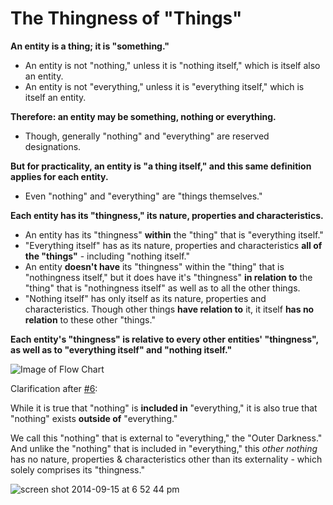 # The Thingness of "Things"

**An entity is a thing; it is "something."**
* An entity is not "nothing," unless it is "nothing itself," which is itself also an entity.
* An entity is not "everything," unless it is "everything itself," which is itself an entity.

**Therefore: an entity may be something, nothing or everything.**
* Though, generally "nothing" and "everything" are reserved designations.

**But for practicality, an entity is "a thing itself," and this same definition applies for each entity.**
* Even "nothing" and "everything" are "things themselves."

**Each entity has its "thingness," its nature, properties and characteristics.**
* An entity has its "thingness" **within** the "thing" that is "everything itself."
* "Everything itself" has as its nature, properties and characteristics **all of the "things"** - including "nothing itself."
* An entity **doesn't have** its "thingness" within the "thing" that is "nothingness itself," but it does have it's "thingness" **in relation to** the "thing" that is "nothingness itself" as well as to all the other things.
* "Nothing itself" has only itself as its nature, properties and characteristics. Though other things **have relation to** it, it itself **has no relation** to these other "things."

**Each entity's "thingness" is relative to every other entities' "thingness", as well as to "everything itself" and "nothing itself."** 

![Image of Flow Chart](http://cl.ly/image/203c2d0j3g1T/Screen%20Shot%202014-09-15%20at%206.25.26%20PM.png)

Clarification after [#6](https://github.com/EarlyClues/UniversalFreeRealmsStandardProtocols/issues/6):

While it is true that "nothing" is **included in** "everything," it is also true that "nothing" exists **outside of** "everything." 

We call this "nothing" that is external to "everything," the "Outer Darkness." And unlike the "nothing" that is included in "everything," this *other nothing* has no nature, properties & characteristics other than its externality - which solely comprises its "thingness."

![screen shot 2014-09-15 at 6 52 44 pm](https://cloud.githubusercontent.com/assets/4110243/4280314/be81781c-3d2b-11e4-80ba-e6f4a3c90d19.png)
